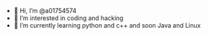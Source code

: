 - 👋 Hi, I’m @a01754574
- 👀 I’m interested in coding and hacking
- 🌱 I’m currently learning python and c++ and soon Java and Linux


<!---
a01754574/a01754574 is a ✨ special ✨ repository because its `README.md` (this file) appears on your GitHub profile.
You can click the Preview link to take a look at your changes.
--->
